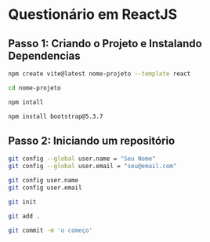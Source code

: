# Questionário em ReactJS

## Passo 1: Criando o Projeto e Instalando Dependencias

```bash
npm create vite@latest nome-projeto --template react
```

```bash
cd nome-projeto
```

```bash
npm intall
```

```bash
npm install bootstrap@5.3.7
```

## Passo 2: Iniciando um repositório

```bash
git config --global user.name = "Seu Nome"
git config --global user.email = "seu@email.com"
```

```bash
git config user.name
git config user.email
```

```bash
git init
```

```bash
git add .
```

```bash
git commit -m 'o começo'
```